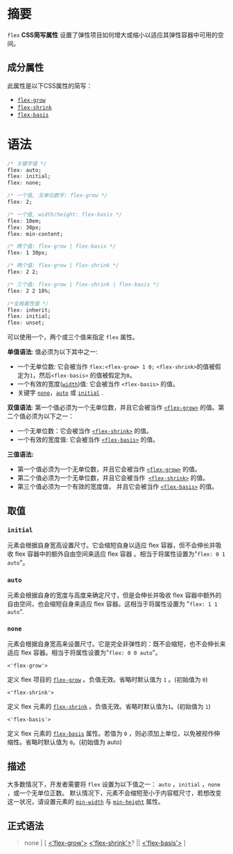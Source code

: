 # 摘要

`flex`  **CSS简写属性** 设置了弹性项目如何增大或缩小以适应其弹性容器中可用的空间。

## 成分属性

此属性是以下CSS属性的简写：

-   [`flex-grow`](./flex-grow)
-   [`flex-shrink`](./flex-shrink)
-   [`flex-basis`](./flex-basis)

# 语法

```css
/* 关键字值 */
flex: auto;
flex: initial;
flex: none;

/* 一个值, 无单位数字: flex-grow */
flex: 2;

/* 一个值, width/height: flex-basis */
flex: 10em;
flex: 30px;
flex: min-content;

/* 两个值: flex-grow | flex-basis */
flex: 1 30px;

/* 两个值: flex-grow | flex-shrink */
flex: 2 2;

/* 三个值: flex-grow | flex-shrink | flex-basis */
flex: 2 2 10%;

/*全局属性值 */
flex: inherit;
flex: initial;
flex: unset;
```

可以使用一个，两个或三个值来指定 `flex` 属性。

**单值语法**: 值必须为以下其中之一:

-   一个无单位数: 它会被当作 `flex:<flex-grow> 1 0;` `<flex-shrink>`的值被假定为`1`，然后`<flex-basis>` 的值被假定为`0`。
-   一个有效的宽度([`width`](./width))值: 它会被当作 `<flex-basis>` 的值。
-   关键字 [`none`](./flex#none)，[`auto`](./flex#auto) 或 [`initial`](./flex#initial) .

**双值语法**: 第一个值必须为一个无单位数，并且它会被当作 [`<flex-grow>`](./flex-grow) 的值。第二个值必须为以下之一：

-   一个无单位数：它会被当作 [`<flex-shrink>`](./flex-shrink) 的值。
-   一个有效的宽度值: 它会被当作 [`<flex-basis>`](./flex-basis) 的值。

**三值语法:**

-   第一个值必须为一个无单位数，并且它会被当作 [`<flex-grow>`](./flex-grow) 的值。
-   第二个值必须为一个无单位数，并且它会被当作  [`<flex-shrink>`](./flex-shrink) 的值。
-   第三个值必须为一个有效的宽度值， 并且它会被当作 [`<flex-basis>`](./flex-basis) 的值。

## 取值

### `initial`

元素会根据自身宽高设置尺寸。它会缩短自身以适应 flex 容器，但不会伸长并吸收 flex 容器中的额外自由空间来适应 flex 容器 。相当于将属性设置为"`flex: 0 1 auto`"。

### `auto`

元素会根据自身的宽度与高度来确定尺寸，但是会伸长并吸收 flex 容器中额外的自由空间，也会缩短自身来适应 flex 容器。这相当于将属性设置为 "`flex: 1 1 auto`".

### `none`

元素会根据自身宽高来设置尺寸。它是完全非弹性的：既不会缩短，也不会伸长来适应 flex 容器。相当于将属性设置为"`flex: 0 0 auto`"。

`<'flex-grow'>`

定义 flex 项目的 [`flex-grow`](./flex-grow) 。负值无效。省略时默认值为 `1` 。(初始值为 `0`)

`<'flex-shrink'>`

定义 flex 元素的 [`flex-shrink`](./flex-shrink) 。负值无效。省略时默认值为`1`。(初始值为 `1`)

`<'flex-basis'>`

定义 flex 元素的 [`flex-basis`](./flex-basis) 属性。若值为 `0` ，则必须加上单位，以免被视作伸缩性。省略时默认值为 `0`。(初始值为 auto)

## 描述

大多数情况下，开发者需要将 `flex` 设置为以下值之一： `auto` ，`initial` ，`none` ，或一个无单位正数。
默认情况下，元素不会缩短至小于内容框尺寸，若想改变这一状况，请设置元素的 [`min-width`](./min-width) 与 [`min-height`](./min-height) 属性。

## 正式语法

> none | \[ [<'flex-grow'>](./flex-grow) [<'flex-shrink'>](./flex-shrink)? || [<'flex-basis'>](./flex-basis "content | <'width'>") \]